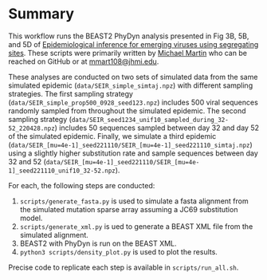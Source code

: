 # Summary
This workflow runs the BEAST2 PhyDyn analysis presented in Fig 3B, 5B, and 5D of [Epidemiological inference for emerging viruses using segregating sites](https://doi.org/10.1101/2021.07.07.451508). 
These scripts were primarily written by [Michael Martin](https://github.com/m-a-martin) who can be reached on GitHub or at [mmart108@jhmi.edu](mailto:mmart108@jhmi.edu). 


These analyses are conducted on two sets of simulated data from the same simulated epidemic (`data/SEIR_simple_simtaj.npz`) with different sampling strategies. The first sampling strategy (`data/SEIR_simple_prop500_0928_seed123.npz`) includes 500 viral sequences randomly sampled from throughout the simulated epidemic. The second sampling strategy (`data/SEIR_seed1234_unif10_sampled_during_32-52_220428.npz`) includes 50 sequences sampled between day 32 and day 52 of the simulated epidemic. Finally, we simulate a third epidemic (`data/SEIR_[mu=4e-1]_seed221110/SEIR_[mu=4e-1]_seed221110_simtaj.npz`) using a slightly higher substitution rate and sample sequences between day 32 and 52 (`data/SEIR_[mu=4e-1]_seed221110/SEIR_[mu=4e-1]_seed221110_unif10_32-52.npz`).

For each, the following steps are conducted:

1. `scripts/generate_fasta.py` is used to simulate a fasta alignment from the simulated mutation sparse array assuming a JC69 substitution model. 
2. `scripts/generate_xml.py` is ued to generate a BEAST XML file from the simulated alignment. 
3. BEAST2 with PhyDyn is run on the BEAST XML. 
4. `python3 scripts/density_plot.py` is used to plot the results. 


Precise code to replicate each step is available in `scripts/run_all.sh`.